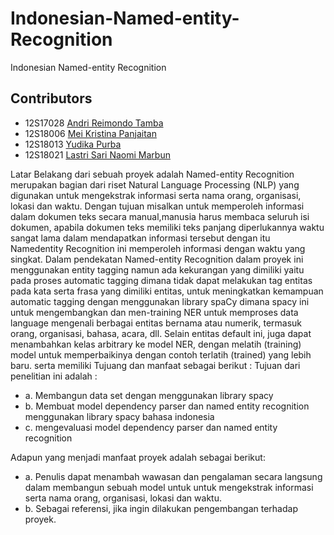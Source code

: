 # Indonesian-Named-entity-Recognition
Indonesian Named-entity Recognition

## Contributors

+ 12S17028 [Andri Reimondo Tamba](@andriraymond)
+ 12S18006 [Mei Kristina Panjaitan](@09mei)
+ 12S18013 [Yudika Purba](@parharangan)
+ 12S18021 [Lastri Sari Naomi Marbun](@LastriMarbun)


 Latar Belakang dari sebuah proyek adalah 
 Named-entity Recognition merupakan bagian dari riset Natural Language Processing (NLP) yang digunakan untuk mengekstrak informasi serta nama orang, organisasi, lokasi dan waktu.
Dengan tujuan misalkan untuk memperoleh informasi dalam dokumen teks secara manual,manusia harus membaca seluruh isi dokumen, apabila dokumen teks memiliki teks panjang
diperlukannya waktu sangat lama dalam mendapatkan informasi tersebut dengan itu Namedentity Recognition ini memperoleh informasi dengan waktu yang singkat. 
Dalam pendekatan Named-entity Recognition dalam proyek ini menggunakan entity tagging namun ada kekurangan yang dimiliki yaitu pada proses automatic tagging dimana tidak dapat
melakukan tag entitas pada kata serta frasa yang dimiliki entitas, untuk meningkatkan kemampuan automatic tagging dengan menggunakan library spaCy dimana spacy ini untuk
mengembangkan dan men-training NER untuk memproses data language mengenali berbagai entitas bernama atau numerik, termasuk orang, organisasi, bahasa, acara, dll. Selain entitas
default ini, juga dapat menambahkan kelas arbitrary ke model NER, dengan melatih (training) model untuk memperbaikinya dengan contoh terlatih (trained) yang lebih baru. serta memiliki Tujuang dan manfaat sebagai berikut : 
Tujuan dari penelitian ini adalah :
+ a. Membangun data set dengan menggunakan library spacy
+ b. Membuat model dependency parser dan named entity recognition menggunakan library
spacy bahasa indonesia
+ c. mengevaluasi model dependency parser dan named entity recognition

Adapun yang menjadi manfaat proyek adalah sebagai berikut:
+ a. Penulis dapat menambah wawasan dan pengalaman secara langsung dalam
membangun sebuah model untuk untuk mengekstrak informasi serta nama orang, organisasi,
lokasi dan waktu.
+ b. Sebagai referensi, jika ingin dilakukan pengembangan terhadap proyek.
 
